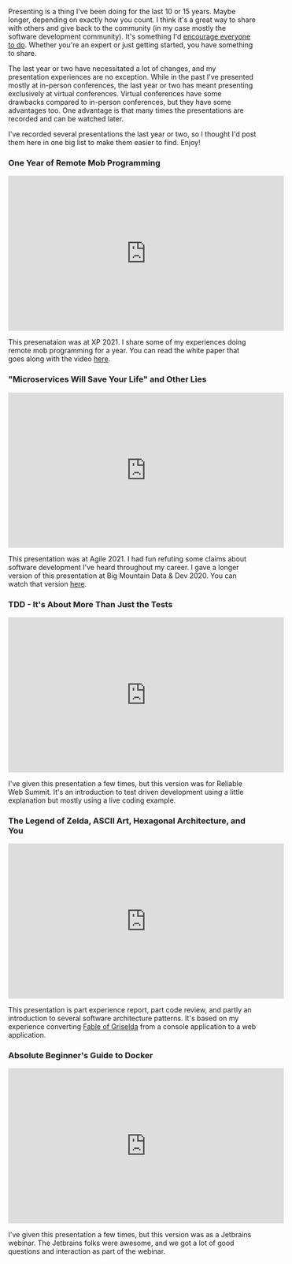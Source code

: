 Presenting is a thing I've been doing for the last 10 or 15 years. Maybe longer, depending on exactly how you count. I think it's a great way to share with others and give back to the community (in my case mostly the software development community). It's something I'd [encourage everyone to do](/blog/getting-started-presenting). Whether you're an expert or just getting started, you have something to share.

The last year or two have necessitated a lot of changes, and my presentation experiences are no exception. While in the past I've presented mostly at in-person conferences, the last year or two has meant presenting exclusively at virtual conferences. Virtual conferences have some drawbacks compared to in-person conferences, but they have some advantages too. One advantage is that many times the presentations are recorded and can be watched later.

I've recorded several presentations the last year or two, so I thought I'd post them here in one big list to make them easier to find. Enjoy!

### One Year of Remote Mob Programming

<iframe width="560" height="315" src="https://www.youtube.com/embed/2jxO8RYvmso" title="YouTube video player" frameborder="0" allow="accelerometer; autoplay; clipboard-write; encrypted-media; gyroscope; picture-in-picture" allowfullscreen></iframe>

This presenataion was at XP 2021. I share some of my experiences doing remote mob programming for a year. You can read the white paper that goes along with the video [here](https://www.agilealliance.org/resources/experience-reports/one-year-of-remote-mob-programming/).

### "Microservices Will Save Your Life" and Other Lies

<iframe width="560" height="315" src="https://www.youtube.com/embed/54WYirprmGA" title="YouTube video player" frameborder="0" allow="accelerometer; autoplay; clipboard-write; encrypted-media; gyroscope; picture-in-picture" allowfullscreen></iframe>

This presentation was at Agile 2021. I had fun refuting some claims about software development I've heard throughout my career. I gave a longer version of this presentation at Big Mountain Data & Dev 2020. You can watch that version [here](https://www.youtube.com/watch?v=Mwjn6nrSI2M).

### TDD - It's About More Than Just the Tests

<iframe width="560" height="315" src="https://www.youtube.com/embed/GAamdFa9VPw" title="YouTube video player" frameborder="0" allow="accelerometer; autoplay; clipboard-write; encrypted-media; gyroscope; picture-in-picture" allowfullscreen></iframe>

I've given this presentation a few times, but this version was for Reliable Web Summit. It's an introduction to test driven development using a little explanation but mostly using a live coding example.

### The Legend of Zelda, ASCII Art, Hexagonal Architecture, and You

<iframe width="560" height="315" src="https://www.youtube.com/embed/cqHRfBpekpQ" title="YouTube video player" frameborder="0" allow="accelerometer; autoplay; clipboard-write; encrypted-media; gyroscope; picture-in-picture" allowfullscreen></iframe>

This presentation is part experience report, part code review, and partly an introduction to several software architecture patterns. It's based on my experience converting [Fable of Griselda](https://www.fableofgriselda.com/) from a console application to a web application.

### Absolute Beginner's Guide to Docker

<iframe width="560" height="315" src="https://www.youtube.com/embed/db5jLi6BnaI" title="YouTube video player" frameborder="0" allow="accelerometer; autoplay; clipboard-write; encrypted-media; gyroscope; picture-in-picture" allowfullscreen></iframe>

I've given this presentation a few times, but this version was as a Jetbrains webinar. The Jetbrains folks were awesome, and we got a lot of good questions and interaction as part of the webinar.